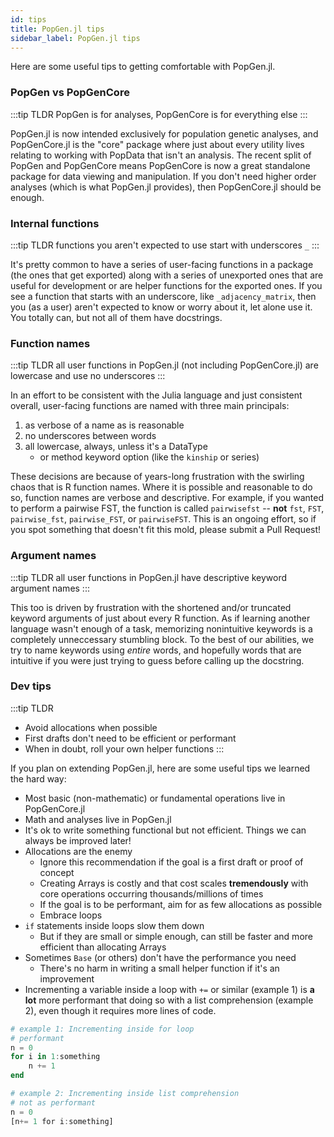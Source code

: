 ```yaml
---
id: tips
title: PopGen.jl tips
sidebar_label: PopGen.jl tips
---
```


Here are some useful tips to getting comfortable with PopGen.jl.

### PopGen vs PopGenCore
:::tip TLDR
PopGen is for analyses, PopGenCore is for everything else
:::

PopGen.jl is now intended exclusively for population genetic analyses, and PopGenCore.jl is the "core" package
where just about every utility lives relating to working with PopData that isn't an analysis. The recent split 
of PopGen and PopGenCore means PopGenCore is now a great standalone package for data viewing
and manipulation. If you don't need higher order analyses (which is what PopGen.jl provides), then PopGenCore.jl
should be enough. 


### Internal functions
:::tip TLDR
functions you aren't expected to use start with underscores `_`
:::

It's pretty common to have a series of user-facing functions in a package (the ones that get exported)
along with a series of unexported ones that are useful for development or are helper functions for the
exported ones. If you see a function that starts with an underscore, like `_adjacency_matrix`, then you
(as a user) aren't expected to know or worry about it, let alone use it. You totally can, but
not all of them have docstrings.

### Function names
:::tip TLDR
all user functions in PopGen.jl (not including PopGenCore.jl) are lowercase and use no underscores
:::

In an effort to be consistent with the Julia language and just consistent overall, user-facing functions 
are named with three main principals:
1. as verbose of a name as is reasonable
2. no underscores between words
3. all lowercase, always, unless it's a DataType
    - or method keyword option (like the `kinship` or series)

These decisions are because of years-long frustration with the swirling chaos that is R function names.
Where it is possible and reasonable to do so, function names are verbose and descriptive. For example,
if you wanted to perform a pairwise FST, the function is called `pairwisefst` -- **not** `fst`, `FST`, 
`pairwise_fst`, `pairwise_FST`, or `pairwiseFST`. This is an ongoing effort, so if you spot something
that doesn't fit this mold, please submit a Pull Request!

### Argument names
:::tip TLDR
all user functions in PopGen.jl have descriptive keyword argument names
:::

This too is driven by frustration with the shortened and/or truncated keyword arguments of just about
every R function. As if learning another language wasn't enough of a task, memorizing nonintuitive
keywords is a completely unneccessary stumbling block. To the best of our abilities, we try to name
keywords using _entire_ words, and hopefully words that are intuitive if you were just trying to guess
before calling up the docstring. 

### Dev tips
:::tip TLDR
- Avoid allocations when possible
- First drafts don't need to be efficient or performant
- When in doubt, roll your own helper functions
:::

If you plan on extending PopGen.jl, here are some useful tips we learned the hard way:
- Most basic (non-mathematic) or fundamental operations live in PopGenCore.jl
- Math and analyses live in PopGen.jl
- It's ok to write something functional but not efficient. Things we can always be improved later!
- Allocations are the enemy
    - Ignore this recommendation if the goal is a first draft or proof of concept
    - Creating Arrays is costly and that cost scales **tremendously** with core operations occurring thousands/millions of times
    - If the goal is to be performant, aim for as few allocations as possible
    - Embrace loops
- `if` statements inside loops slow them down
    - But if they are small or simple enough, can still be faster and more efficient than allocating Arrays
- Sometimes `Base` (or others) don't have the performance you need
    - There's no harm in writing a small helper function if it's an improvement
- Incrementing a variable inside a loop with `+=` or similar (example 1) is **a lot** more performant that doing so with a list comprehension (example 2), even though it requires more lines of code.

```julia
# example 1: Incrementing inside for loop
# performant
n = 0
for i in 1:something
    n += 1
end

# example 2: Incrementing inside list comprehension 
# not as performant
n = 0
[n+= 1 for i:something]
```
